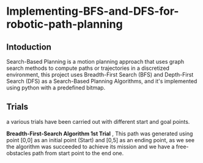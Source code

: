 # Implementing-BFS-and-DFS-for-robotic-path-planning
## Intoduction
Search-Based Planning is a motion planning approach that uses graph search methods to compute paths or
trajectories in a discretized environment, this project uses Breadth-First Search (BFS) and Depth-First Search (DFS) 
as a Search-Based Planning Algorithms, and it's implemented using python with a predefined bitmap.

## Trials
a various trials have been carried out with different start and goal points.

**Breadth-First-Search Algorithm 1st Trial** , This path was generated using point [0,0] as an initial
point (Start) and [0,5] as an ending point, as we see the
algorithm was succeeded to achieve its mission and we have a free-obstacles path from start
point to the end one.
